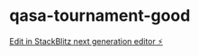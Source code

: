 # qasa-tournament-good

[Edit in StackBlitz next generation editor ⚡️](https://stackblitz.com/~/github.com/rasmusdriving/qasa-tournament-good)